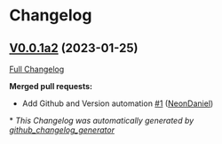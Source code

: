 # Changelog

## [V0.0.1a2](https://github.com/OpenVoiceOS/ovos-ocp-rss-plugin/tree/V0.0.1a2) (2023-01-25)

[Full Changelog](https://github.com/OpenVoiceOS/ovos-ocp-rss-plugin/compare/5f376eec108ff96aee6262e2cac3cb7e53ef113d...V0.0.1a2)

**Merged pull requests:**

- Add Github and Version automation [\#1](https://github.com/OpenVoiceOS/ovos-ocp-rss-plugin/pull/1) ([NeonDaniel](https://github.com/NeonDaniel))



\* *This Changelog was automatically generated by [github_changelog_generator](https://github.com/github-changelog-generator/github-changelog-generator)*
